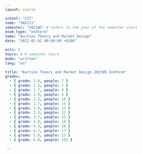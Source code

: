 ```yaml
---
layout: course

school: "CIT"
code: "IN2211"
semester: "2021WS" # refers to the year of the semester start
exam_type: "endterm"
name: "Auction Theory and Market Design"
date: "2022-02-02 00:00:00 +0100"

ects: 5
hours: 4 # semester hours
mode: "written"
lang: "en"

title: "Auction Theory and Market Design 2021WS Endterm"
grades:
  - { grade: 1.0, people: 7 }
  - { grade: 1.3, people: 7 }
  - { grade: 1.7, people: 8 }
  - { grade: 2.0, people: 4 }
  - { grade: 2.3, people: 16 }
  - { grade: 2.7, people: 15 }
  - { grade: 3.0, people: 23 }
  - { grade: 3.3, people: 21 }
  - { grade: 3.7, people: 25 }
  - { grade: 4.0, people: 18 }
  - { grade: 4.3, people: 20 }
  - { grade: 4.7, people: 17 }
  - { grade: 5.0, people: 23 }
  - { grade: 6.0, people: 102 }

---
```



